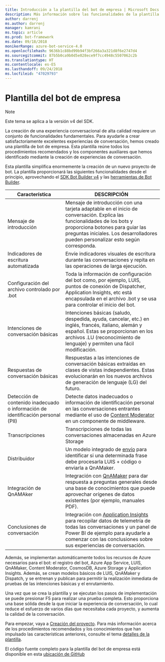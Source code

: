 ```yaml
---
title: Introducción a la plantilla del bot de empresa | Microsoft Docs
description: Más información sobre las funcionalidades de la plantilla del bot de empresa
author: darrenj
ms.author: darrenj
manager: kamrani
ms.topic: article
ms.prod: bot-framework
ms.date: 09/18/2018
monikerRange: azure-bot-service-4.0
ms.openlocfilehash: 9636b1c88bd99b94f3bf266a3a321d8f6e2747d4
ms.sourcegitcommit: 87b5b0ca9b0d5e028ece9f7cc4948c5507062c2b
ms.translationtype: HT
ms.contentlocale: es-ES
ms.lasthandoff: 09/24/2018
ms.locfileid: "47029793"
---
```

# <a name="enterprise-bot-template"></a>Plantilla del bot de empresa 

> [!NOTE]
> Este tema se aplica a la versión v4 del SDK. 

La creación de una experiencia conversacional de alta calidad requiere un conjunto de funcionalidades fundamentales. Para ayudarle a crear satisfactoriamente excelentes experiencias de conversación, hemos creado una plantilla de bot de empresa. Esta plantilla reúne todos los procedimientos recomendados y los componentes auxiliares que hemos identificado mediante la creación de experiencias de conversación. 

Esta plantilla simplifica enormemente la creación de un nuevo proyecto de bot. La plantilla proporcionará las siguientes funcionalidades desde el principio, aprovechando el [SDK Bot Builder v4](https://github.com/Microsoft/botbuilder) y las [herramientas de Bot Builder](https://github.com/Microsoft/botbuilder-tools).

Característica | DESCRIPCIÓN |
------------ | -------------
Mensaje de introducción | Mensaje de introducción con una tarjeta adaptable en el inicio de conversación. Explica las funcionalidades de los bots y proporciona botones para guiar las preguntas iniciales. Los desarrolladores pueden personalizar esto según corresponda.
Indicadores de escritura automatizada  | Envíe indicadores visuales de escritura durante las conversaciones y repita en las operaciones de larga ejecución.
Configuración del archivo controlado por .bot | Toda la información de configuración del bot como, por ejemplo, LUIS, puntos de conexión de Dispatcher, Application Insights, etc está encapsulada en el archivo .bot y se usa para controlar el inicio del bot.
Intenciones de conversación básicas  | Intenciones básicas (saludo, despedida, ayuda, cancelar, etc.) en inglés, francés, italiano, alemán y español. Estas se proporcionan en los archivos .LU (reconocimiento de lenguaje) y permiten una fácil modificación.
Respuestas de conversación básicas  | Respuestas a las intenciones de conversación básicas extraídas en clases de vistas independientes. Estas evolucionarán en los nuevos archivos de generación de lenguaje (LG) del futuro.
Detección de contenido inadecuado o información de identificación personal (PII)  |Detecte datos inadecuados o información de identificación personal en las conversaciones entrantes mediante el uso de [Content Moderator](https://azure.microsoft.com/en-us/services/cognitive-services/content-moderator/) en un componente de middleware.
Transcripciones  | Transcripciones de todas las conversaciones almacenadas en Azure Storage
Distribuidor | Un modelo integrado de [envío](https://docs.microsoft.com/en-us/azure/bot-service/bot-builder-tutorial-dispatch?view=azure-bot-service-4.0&tabs=csaddref%2Ccsbotconfig) para identificar si una determinada frase debe procesarla LUIS + código o enviarla a QnAMaker.
Integración de QnAMAker  | Integración con [QnAMaker](https://www.qnamaker.ai) para dar respuesta a preguntas generales desde una base de conocimientos que puede aprovechar orígenes de datos existentes (por ejemplo, manuales PDF).
Conclusiones de conversación  | Integración con [Application Insights](https://azure.microsoft.com/en-gb/services/application-insights/) para recopilar datos de telemetría de todas las conversaciones y un panel de Power BI de ejemplo para ayudarle a comenzar con las conclusiones sobre sus experiencias de conversación.

Además, se implementan automáticamente todos los recursos de Azure necesarios para el bot: el registro del bot, Azure App Service, LUIS, QnAMaker, Content Moderator, CosmosDB, Azure Storage y Application Insights. Además, se crean modelos básicos de LUIS, QnAMaker y Dispatch, y se entrenan y publican para permitir la realización inmediata de pruebas de las intenciones básicas y el enrutamiento.

Una vez que se crea la plantilla y se ejecutan los pasos de implementación se puede presionar F5 para realizar una prueba completa. Esto proporciona una base sólida desde la que iniciar la experiencia de conversación, lo cual reduce el esfuerzo de varios días que necesitaba cada proyecto, y aumenta la calidad de la conversación.

Para empezar, vaya a [Creación del proyecto](bot-builder-enterprise-template-create-project.md). Para más información acerca de los procedimientos recomendados y los conocimientos que han impulsado las características anteriores, consulte el tema [detalles de la plantilla](bot-builder-enterprise-template-overview-detail.md). 

El código fuente completo para la plantilla del bot de empresa está disponible en esta [ubicación de GitHub](https://github.com/Microsoft/AI/tree/master/templates/Enterprise-Template)
